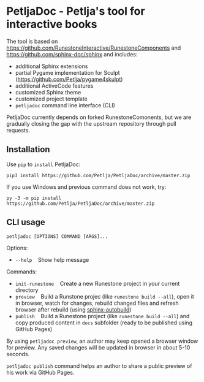 # PetljaDoc - Petlja's tool for interactive books

The tool is based on https://github.com/RunestoneInteractive/RunestoneComponents and https://github.com/sphinx-doc/sphinx and includes:

- additional Sphinx extensions 
- partial Pygame implementation for Sculpt (https://github.com/Petlja/pygame4skulpt)
- additional ActiveCode features
- customized Sphinx theme 
- customized project template 
- ``petljadoc`` command line interface (CLI)

PetljaDoc currently depends on forked RunestoneComonents, but we are gradually closing the gap with the upstream repository through pull requests.

## Installation

Use `pip` to `install` PetljaDoc:

`pip3 install https://github.com/Petlja/PetljaDoc/archive/master.zip`

If you use Windows and previous command does not work, try:

`py -3 -m pip install https://github.com/Petlja/PetljaDoc/archive/master.zip`

## CLI usage

`petljadoc [OPTIONS] COMMAND [ARGS]...`

Options:
  - `--help`&nbsp;&nbsp;&nbsp;&nbsp;Show help message 

Commands:
  - `init-runestone`&nbsp;&nbsp;&nbsp;&nbsp;Create a new Runestone project in your current directory
  - `preview`&nbsp;&nbsp;&nbsp;&nbsp;Build a Runstone projec (like `runestone build --all`), open it in browser, watch for changes, rebuild changed files and refresh browser after rebuild (using [sphinx-autobuild](https://github.com/GaretJax/sphinx-autobuild))
  - `publish`&nbsp;&nbsp;&nbsp;&nbsp;Build a Runestone project (like `runestone build --all`) and copy produced content in `docs` subfolder (ready to be published using GitHub Pages)

By using `petljadoc preview`, an author may keep opened a browser window for preview. Any saved changes will be updated in browser in about 5-10 seconds.

`petljadoc publish` command helps an author to share a public preview of his work via GitHub Pages.



